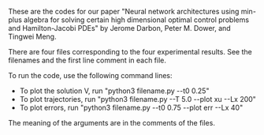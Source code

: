 These are the codes for our paper "Neural network architectures using min-plus algebra for solving certain high dimensional optimal control problems and Hamilton-Jacobi PDEs" by Jerome Darbon, Peter M. Dower, and Tingwei Meng. 

There are four files corresponding to the four experimental results. See the filenames and the first line comment in each file.

To run the code, use the following command lines:

- To plot the solution V, run "python3 filename.py --t0 0.25"
- To plot trajectories, run "python3 filename.py --T 5.0 --plot xu --Lx 200"
- To plot errors, run "python3 filename.py --t0 0.75 --plot err --Lx 40"

The meaning of the arguments are in the comments of the files.
